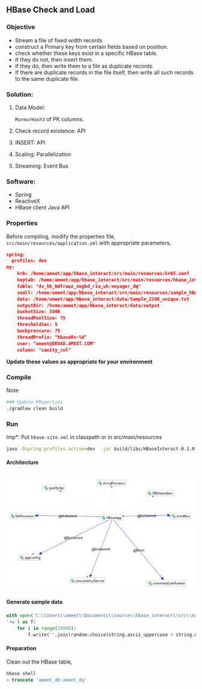 ## HBase Check and Load 

### Objective
+ Stream a file of fixed width records
+ construct a Primary key from certain fields based on position.
+ check whether these keys exist in a specific HBase table.
+ if they do not, then insert them.
+ if they do, then write them to a file as duplicate records.
+ If there are duplicate records in the file itself, then write all such records to the same duplicate file.

### Solution:
1. Data Model: 

    `MurmurHash3` of PK columns.
2. Check record existence: API
3. INSERT: API
4. Scaling: Parallelization
5. Streaming: Event Bus
 
### Software:
+ Spring
+ ReactiveX 
+ HBase client Java API

### Properties
Before compiling, modify the properties file, `src/main/resources/application.yml` with appropriate parameters,

```json
spring:
  profiles: dev
my:
    krb: /home/ameet/app/hbase_interact/src/main/resources/krb5.conf
    keytab: /home/ameet/app/hbase_interact/src/main/resources/hbase_interact.keytab
    table: "dv_hb_bdfrawz_nogbd_r1a_wh:voyager_dq"
    small: /home/ameet/app/hbase_interact/src/main/resources/sample_hbase.csv
    data: /home/ameet/app/hbase_interact/data/Sample_220K_unique.txt
    outputDir: /home/ameet/app/hbase_interact/data/output
    bucketSize: 5000
    threadPoolSize: 75
    thresholdSec: 5
    backpressure: 75
    threadPrefix: "hbaseRx-%d"
    user: "ameet@DEVAD.AMEET.COM"
    column: "sanity_col"
```

**Update these values as appropriate for your environment**

### Compile
Note: 
```bash
### Update PRoperties
./gradlew clean build
```

### Run
Imp*: Put `hbase-site.xml` in classpath or in src/main/resources
```bash
java -Dspring.profiles.active=dev  -jar build/libs/HBaseInteract-0.1.0.jar
```
#### Architecture

![arch](image/arch_hbaseapp.png)

#### Generate sample data
```python
with open('C:\\Users\\ameet\\Documents\\source\\hbase_interact\\src\\main\\resources\\sample_10k_hbase.csv',
'+w') as f:
    for i in range(10000):
        f.write(''.join(random.choice(string.ascii_uppercase + string.digits) for _ in range(40))+"\n")
```

#### Preparation
Clean out the HBase table,
```sql
hbase shell
> truncate 'ameet_db:ameet_dq'
```

